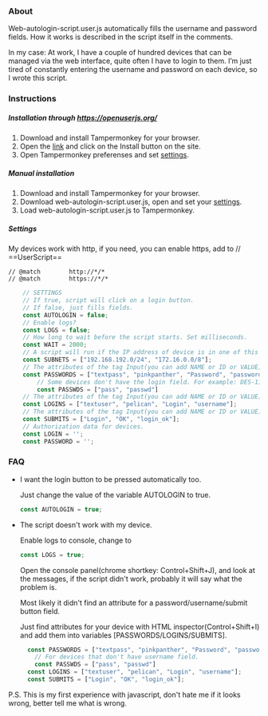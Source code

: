 ### About
Web-autologin-script.user.js automatically fills the username and password fields.
How it works is described in the script itself in the comments.

In my case:
At work, I have a couple of hundred devices that can be managed via the web interface, quite often I have to login to them. 
I’m just tired of constantly entering the username and password on each device, so I wrote this script.

### Instructions
##### Installation through https://openuserjs.org/
1. Download and install Tampermonkey for your browser.
2. Open the [link](https://openuserjs.org/scripts/savamoti/web-autologin-script) and click on the Install button on the site.
3. Open Tampermonkey preferenses and set [settings](#settings).

##### Manual installation
1. Download and install Tampermonkey for your browser.
2. Download web-autologin-script.user.js, open and set your [settings](#settings).
3. Load web-autologin-script.user.js to Tampermonkey.

##### Settings
My devices work with http, if you need, you can enable https, add to // ==UserScript==
```
// @match        http://*/*
// @match        https://*/*
```

```javascript
    // SETTINGS
    // If true, script will click on a login button.
    // If false, just fills fields.
    const AUTOLOGIN = false;
    // Enable logs?
    const LOGS = false;
    // How long to wait before the script starts. Set milliseconds.
    const WAIT = 2000;
    // A script will run if the IP address of device is in one of this subnets. | Add your own subnets.
    const SUBNETS = ["192.168.192.0/24", "172.16.0.0/8"];
    // The attributes of the tag Input(you can add NAME or ID or VALUE), which is associated with password field.
    const PASSWORDS = ["textpass", "pinkpanther", "Password", "password"];
        // Some devices don't have the login field. For example: DES-1100-16.
        const PASSWDS = ["pass", "passwd"]
    // The attributes of the tag Input(you can add NAME or ID or VALUE), which is associated with login field.
    const LOGINS = ["textuser", "pelican", "Login", "username"];
    // The attributes of the tag Input(you can add NAME or ID or VALUE), which is associated with submit button.
    const SUBMITS = ["Login", "OK", "login_ok"];
    // Authorization data for devices.
    const LOGIN = '';
    const PASSWORD = '';
```

### FAQ
* I want the login button to be pressed automatically too.

  Just change the value of the variable AUTOLOGIN to true.
  ```javascript
  const AUTOLOGIN = true;
  ```

* The script doesn't work with my device.
  
  Enable logs to console, change to
  ```javascript
  const LOGS = true;  
  ```
  Open the console panel(chrome shortkey: Control+Shift+J),
  and look at the messages, if the script didn't work, probably it will say what the problem is.

  Most likely it didn't find an attribute for a password/username/submit button field.

  Just find attributes for your device with HTML inspector(Control+Shift+I) 
  and add them into variables [PASSWORDS/LOGINS/SUBMITS].
  ```javascript
    const PASSWORDS = ["textpass", "pinkpanther", "Password", "password"];
      // For devices that don't have username field.
      const PASSWDS = ["pass", "passwd"]
    const LOGINS = ["textuser", "pelican", "Login", "username"];
    const SUBMITS = ["Login", "OK", "login_ok"];
  ```

P.S.
This is my first experience with javascript, don't hate me if it looks wrong, better tell me what is wrong.
